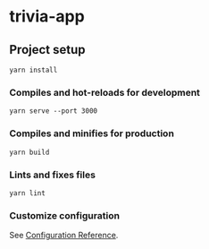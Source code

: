 # trivia-app

## Project setup
```
yarn install
```

### Compiles and hot-reloads for development
```
yarn serve --port 3000
```

### Compiles and minifies for production
```
yarn build
```

### Lints and fixes files
```
yarn lint
```

### Customize configuration
See [Configuration Reference](https://cli.vuejs.org/config/).
